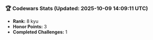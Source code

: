 ### 🏆 Codewars Stats (Updated: 2025-10-09 14:09:11 UTC)

- **Rank:** 8 kyu
- **Honor Points:** 3
- **Completed Challenges:** 1
